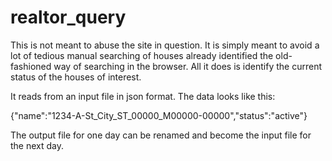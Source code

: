 # realtor_query

This is not meant to abuse the site in question. It is simply meant to avoid a lot of tedious manual searching of houses already identified the old-fashioned way of searching in the browser. All it does is identify the current status of the houses of interest.

It reads from an input file in json format. The data looks like this:

{"name":"1234-A-St_City_ST_00000_M00000-00000","status":"active"}

The output file for one day can be renamed and become the input file for the next day.
